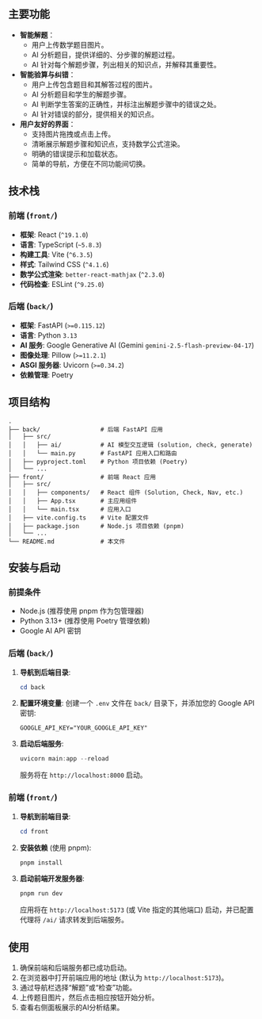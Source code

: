 ## 主要功能

* **智能解题**：
  * 用户上传数学题目图片。
  * AI 分析题目，提供详细的、分步骤的解题过程。
  * AI 针对每个解题步骤，列出相关的知识点，并解释其重要性。
* **智能验算与纠错**：
  * 用户上传包含题目和其解答过程的图片。
  * AI 分析题目和学生的解题步骤。
  * AI 判断学生答案的正确性，并标注出解题步骤中的错误之处。
  * AI 针对错误的部分，提供相关的知识点。
* **用户友好的界面**：
  * 支持图片拖拽或点击上传。
  * 清晰展示解题步骤和知识点，支持数学公式渲染。
  * 明确的错误提示和加载状态。
  * 简单的导航，方便在不同功能间切换。

## 技术栈

### 前端 (`front/`)

* **框架**: React (`^19.1.0`)
* **语言**: TypeScript (`~5.8.3`)
* **构建工具**: Vite (`^6.3.5`)
* **样式**: Tailwind CSS (`^4.1.6`)
* **数学公式渲染**: `better-react-mathjax` (`^2.3.0`)
* **代码检查**: ESLint (`^9.25.0`)

### 后端 (`back/`)

* **框架**: FastAPI (`>=0.115.12`)
* **语言**: Python `3.13`
* **AI 服务**: Google Generative AI (Gemini `gemini-2.5-flash-preview-04-17`)
* **图像处理**: Pillow (`>=11.2.1`)
* **ASGI 服务器**: Uvicorn (`>=0.34.2`)
* **依赖管理**: Poetry

## 项目结构

```
.
├── back/                 # 后端 FastAPI 应用
│   ├── src/
│   │   ├── ai/           # AI 模型交互逻辑 (solution, check, generate)
│   │   └── main.py       # FastAPI 应用入口和路由
│   ├── pyproject.toml    # Python 项目依赖 (Poetry)
│   └── ...
├── front/                # 前端 React 应用
│   ├── src/
│   │   ├── components/   # React 组件 (Solution, Check, Nav, etc.)
│   │   ├── App.tsx       # 主应用组件
│   │   └── main.tsx      # 应用入口
│   ├── vite.config.ts    # Vite 配置文件
│   ├── package.json      # Node.js 项目依赖 (pnpm)
│   └── ...
└── README.md             # 本文件
```

## 安装与启动

### 前提条件

* Node.js (推荐使用 pnpm 作为包管理器)
* Python 3.13+ (推荐使用 Poetry 管理依赖)
* Google AI API 密钥

### 后端 (`back/`)

1. **导航到后端目录**:

    ```powershell
    cd back
    ```

2. **配置环境变量**:
    创建一个 `.env` 文件在 `back/` 目录下，并添加您的 Google API 密钥:

    ```env
    GOOGLE_API_KEY="YOUR_GOOGLE_API_KEY"
    ```

3. **启动后端服务**:

    ```powershell
    uvicorn main:app --reload
    ```

    服务将在 `http://localhost:8000` 启动。

### 前端 (`front/`)

1. **导航到前端目录**:

    ```powershell
    cd front
    ```

2. **安装依赖** (使用 pnpm):

    ```powershell
    pnpm install
    ```

3. **启动前端开发服务器**:

    ```powershell
    pnpm run dev
    ```

    应用将在 `http://localhost:5173` (或 Vite 指定的其他端口) 启动，并已配置代理将 `/ai/` 请求转发到后端服务。

## 使用

1. 确保前端和后端服务都已成功启动。
2. 在浏览器中打开前端应用的地址 (默认为 `http://localhost:5173`)。
3. 通过导航栏选择“解题”或“检查”功能。
4. 上传题目图片，然后点击相应按钮开始分析。
5. 查看右侧面板展示的AI分析结果。

